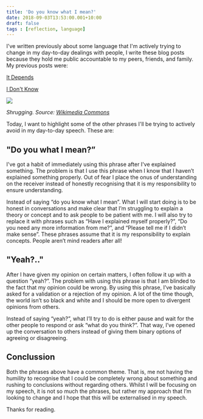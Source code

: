 ```yaml
---
title: 'Do you know what I mean?'
date: 2018-09-03T13:53:00.001+10:00
draft: false
tags : [reflection, language]
---
```


I've written previously about some language that I'm actively trying to change in my day-to-day dealings with people, I write these blog posts because they hold me public accountable to my peers, friends, and family. My previous posts were:

[It Depends](/2018/07/it-depends)

[I Don't Know](/2018/01/i-dont-know)


[![](https://2.bp.blogspot.com/-CZ1uIVrN8gg/W4yvhXgoRPI/AAAAAAAAT6s/9k11-nlSkUYm1TgHKp65cAb8c_qrJs8IgCLcBGAs/s200/2018-09-03%2B13_50_03-https___upload.wikimedia.org_wikipedia_commons_a_a8_247-man-shrugging-2.svg.png)](https://2.bp.blogspot.com/-CZ1uIVrN8gg/W4yvhXgoRPI/AAAAAAAAT6s/9k11-nlSkUYm1TgHKp65cAb8c_qrJs8IgCLcBGAs/s1600/2018-09-03%2B13_50_03-https___upload.wikimedia.org_wikipedia_commons_a_a8_247-man-shrugging-2.svg.png)

*Shrugging. Source: [Wikimedia Commons](https://commons.wikimedia.org/)*


Today, I want to highlight some of the other phrases I'll be trying to actively avoid in my day-to-day speech. These are:  

## "Do you what I mean?”
I've got a habit of immediately using this phrase after I've explained something. The problem is that I use this phrase when I know that I haven’t explained something properly. Out of fear I place the onus of understanding on the receiver instead of honestly recognising that it is my responsibility to ensure understanding.  

Instead of saying “do you know what I mean”. What I will start doing is to be honest in conversations and make clear that I’m struggling to explain a theory or concept and to ask people to be patient with me. I will also try to replace it with phrases such as “Have I explained myself properly?”, “Do you need any more information from me?”, and “Please tell me if I didn’t make sense”. These phrases assume that it is my responsibility to explain concepts. People aren’t mind readers after all!

## "Yeah?.."
After I have given my opinion on certain matters, I often follow it up with a question “yeah?”. The problem with using this phrase is that I am blinded to the fact that my opinion could be wrong. By using this phrase, I’ve basically asked for a validation or a rejection of my opinion. A lot of the time though, the world isn’t so black and white and I should be more open to divergent opinions from others.

Instead of saying “yeah?”, what I’ll try to do is either pause and wait for the other people to respond or ask “what do you think?”. That way, I’ve opened up the conversation to others instead of giving them binary options of agreeing or disagreeing.

## Conclussion
Both the phrases above have a common theme. That is, me not having the humility to recognise that I could be completely wrong about something and rushing to conclusions without regarding others. Whilst I will be focusing on my speech, it is not so much the phrases, but rather my approach that I’m looking to change and I hope that this will be externalised in my speech.  

Thanks for reading.